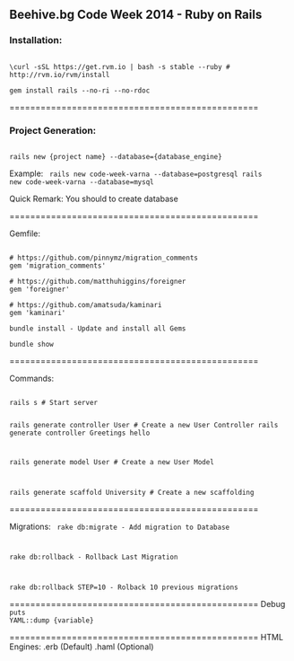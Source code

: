 <h2>Beehive.bg Code Week 2014 - Ruby on Rails</h2>

<h3>
Installation:
</h3>

<code>
\curl -sSL https://get.rvm.io | bash -s stable --ruby # http://rvm.io/rvm/install
</code>

<code>
gem install rails --no-ri --no-rdoc
</code>

================================================

<h3>
Project Generation:
</h3>

<code>
rails new {project name} --database={database_engine}
</code>

Example:
<code>
rails new code-week-varna --database=postgresql
rails new code-week-varna --database=mysql
</code>

Quick Remark: You should to create database

================================================

Gemfile:

<code>
# https://github.com/pinnymz/migration_comments
gem 'migration_comments'
</code>

<code>
# https://github.com/matthuhiggins/foreigner
gem 'foreigner'
</code>

<code>
# https://github.com/amatsuda/kaminari
gem 'kaminari'
</code>

<code>
bundle install - Update and install all Gems
</code>

<code>
bundle show
</code>

================================================

Commands:

<code>
rails s # Start server

rails generate controller User # Create a new User Controller
rails generate controller Greetings hello

rails generate model User # Create a new User Model

rails generate scaffold University # Create a new scaffolding
</code>

================================================

Migrations:
<code>
rake db:migrate - Add migration to Database 

rake db:rollback - Rollback Last Migration

rake db:rollback STEP=10 - Rolback 10 previous migrations
</code>

================================================
Debug
<code>
puts YAML::dump {variable}
</code>

================================================
HTML Engines:
.erb (Default)
.haml (Optional)
